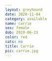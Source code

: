```yaml
---
layout: greyhound
date: 2020-11-04
category: available
name: carrie
sex: female
dob: 2019-06-23
color: red
cats: no
title: Carrie
pic: carrie.jpg
---
```


